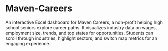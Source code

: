 # Maven-Careers
An interactive Excel dashboard for Maven Careers, a non-profit helping high school seniors explore career paths. It visualizes industry data on wages, employment size, trends, and top states for opportunities. Students can scroll through industries, highlight sectors, and switch map metrics for an engaging experience.
